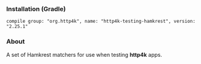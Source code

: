 ### Installation (Gradle)
```compile group: "org.http4k", name: "http4k-testing-hamkrest", version: "2.25.1"```

### About

A set of Hamkrest matchers for use when testing **http4k** apps.

<script src="https://gist-it.appspot.com/https://github.com/http4k/http4k/blob/master/src/docs/guide/modules/hamkrest/example.kt"></script>
